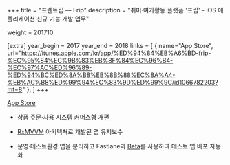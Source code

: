 +++
title = "프렌트립 — Frip"
description = "취미·여가활동 플랫폼 '프립' - iOS 애플리케이션 신규 기능 개발 업무"

weight = 201710

[extra]
year_begin = 2017
year_end = 2018
links = [
    { name="App Store", url="https://itunes.apple.com/kr/app/%ED%94%84%EB%A6%BD-frip-%EC%95%84%EC%9B%83%EB%8F%84%EC%96%B4-%EC%97%AC%ED%96%89-%ED%94%BC%ED%8A%B8%EB%8B%88%EC%8A%A4-%EB%AC%B8%ED%99%94%EC%83%9D%ED%99%9C/id1066782203?mt=8" },
]
+++

[App Store](https://itunes.apple.com/kr/app/%ED%94%84%EB%A6%BD-frip-%EC%95%84%EC%9B%83%EB%8F%84%EC%96%B4-%EC%97%AC%ED%96%89-%ED%94%BC%ED%8A%B8%EB%8B%88%EC%8A%A4-%EB%AC%B8%ED%99%94%EC%83%9D%ED%99%9C/id1066782203?mt=8)

- 상품 주문·사용 시스템 커머스형 개편

- [RxMVVM](https://github.com/ReactorKit/ReactorKit/tree/3cfec36) 아키텍쳐로 개발된 앱 유지보수

- 운영·테스트환경 앱을 분리하고 Fastlane과 [Beta](https://try.crashlytics.com/beta/)를 사용하여 테스트 앱 배포 자동화
